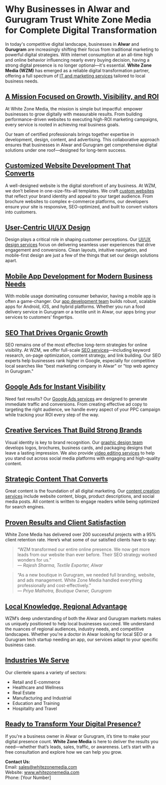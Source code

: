  <h1>Why Businesses in Alwar and Gurugram Trust White Zone Media for Complete Digital Transformation</h1>

  <p>
    In today's competitive digital landscape, businesses in <strong>Alwar</strong> and <strong>Gurugram</strong> are increasingly shifting their focus from traditional marketing to powerful digital strategies. With internet consumption at an all-time high and online behavior influencing nearly every buying decision, having a strong digital presence is no longer optional—it's essential. <strong>White Zone Media (WZM)</strong> has emerged as a reliable digital transformation partner, offering a full spectrum of <a href="https://whitezonemedia.com">IT and marketing services</a> tailored to local business needs.
  </p>

  <h2><a href="#">A Mission Focused on Growth, Visibility, and ROI</a></h2>

  <p>
    At White Zone Media, the mission is simple but impactful: empower businesses to grow digitally with measurable results. From building performance-driven websites to executing high-ROI marketing campaigns, every service is rooted in achieving real business goals.
  </p>

  <p>
    Our team of certified professionals brings together expertise in development, design, content, and advertising. This collaborative approach ensures that businesses in Alwar and Gurugram get comprehensive digital solutions under one roof—designed for long-term success.
  </p>

  <h2><a href="#">Customized Website Development That Converts</a></h2>

  <p>
    A well-designed website is the digital storefront of any business. At WZM, we don’t believe in one-size-fits-all templates. We craft <a href="https://whitezonemedia.com/web-development/">custom websites</a> that reflect your brand identity and appeal to your target audience. From brochure websites to complex e-commerce platforms, our developers ensure your site is responsive, SEO-optimized, and built to convert visitors into customers.
  </p>

  <h2><a href="#">User-Centric UI/UX Design</a></h2>

  <p>
    Design plays a critical role in shaping customer perceptions. Our <a href="https://whitezonemedia.com/ui-ux-design/">UI/UX design services</a> focus on delivering seamless user experiences that drive engagement and conversions. Clean layouts, intuitive navigation, and mobile-first design are just a few of the things that set our design solutions apart.
  </p>

  <h2><a href="#">Mobile App Development for Modern Business Needs</a></h2>

  <p>
    With mobile usage dominating consumer behavior, having a mobile app is often a game-changer. Our <a href="https://whitezonemedia.com/app-development/">app development team</a> builds robust, scalable apps for Android, iOS, and hybrid platforms. Whether you run a food delivery service in Gurugram or a textile unit in Alwar, our apps bring your services to customers’ fingertips.
  </p>

  <h2><a href="#">SEO That Drives Organic Growth</a></h2>

  <p>
    SEO remains one of the most effective long-term strategies for online visibility. At WZM, we offer full-scale <a href="https://whitezonemedia.com/seo/">SEO services</a>—including keyword research, on-page optimization, content strategy, and link building. Our SEO experts help businesses rank higher in Google, especially for competitive local searches like "best marketing company in Alwar" or "top web agency in Gurugram."
  </p>

  <h2><a href="#">Google Ads for Instant Visibility</a></h2>

  <p>
    Need fast results? Our <a href="https://whitezonemedia.com/google-ads/">Google Ads services</a> are designed to generate immediate traffic and conversions. From creating effective ad copy to targeting the right audience, we handle every aspect of your PPC campaign while tracking your ROI every step of the way.
  </p>

  <h2><a href="#">Creative Services That Build Strong Brands</a></h2>

  <p>
    Visual identity is key to brand recognition. Our <a href="https://whitezonemedia.com/graphic-design/">graphic design team</a> develops logos, brochures, business cards, and packaging designs that leave a lasting impression. We also provide <a href="https://whitezonemedia.com/video-editing/">video editing services</a> to help you stand out across social media platforms with engaging and high-quality content.
  </p>

  <h2><a href="#">Strategic Content That Converts</a></h2>

  <p>
    Great content is the foundation of all digital marketing. Our <a href="https://whitezonemedia.com/content-creation/">content creation services</a> include website content, blogs, product descriptions, and social media posts. All content is written to engage readers while being optimized for search engines.
  </p>

  <h2><a href="#">Proven Results and Client Satisfaction</a></h2>

  <p>
    White Zone Media has delivered over 200 successful projects with a 95% client retention rate. Here’s what some of our satisfied clients have to say:
  </p>

  <blockquote>
    “WZM transformed our entire online presence. We now get more leads from our website than ever before. Their SEO strategy worked wonders for us.”<br>
    <em>— Rajesh Sharma, Textile Exporter, Alwar</em>
  </blockquote>

  <blockquote>
    “As a new boutique in Gurugram, we needed full branding, website, and ads management. White Zone Media handled everything professionally and cost-effectively.”<br>
    <em>— Priya Malhotra, Boutique Owner, Gurugram</em>
  </blockquote>

  <h2><a href="#">Local Knowledge, Regional Advantage</a></h2>

  <p>
    WZM’s deep understanding of both the Alwar and Gurugram markets makes us uniquely positioned to help local businesses succeed. We understand the nuances of regional audiences, industry needs, and competitive landscapes. Whether you're a doctor in Alwar looking for local SEO or a Gurugram tech startup needing an app, our services adapt to your specific business case.
  </p>

  <h2><a href="#">Industries We Serve</a></h2>

  <p>
    Our clientele spans a variety of sectors:
  </p>
  <ul>
    <li>Retail and E-commerce</li>
    <li>Healthcare and Wellness</li>
    <li>Real Estate</li>
    <li>Manufacturing and Industrial</li>
    <li>Education and Training</li>
    <li>Hospitality and Travel</li>
  </ul>

  <h2><a href="#">Ready to Transform Your Digital Presence?</a></h2>

  <p>
    If you're a business owner in Alwar or Gurugram, it’s time to make your digital presence count. <strong>White Zone Media</strong> is here to deliver the results you need—whether that’s leads, sales, traffic, or awareness. Let’s start with a free consultation and explore how we can help you grow.
  </p>

  <p>
    <strong>Contact Us:</strong><br>
    Email: <a href="mailto:sales@whitezonemedia.com">sales@whitezonemedia.com</a><br>
    Website: <a href="https://www.whitezonemedia.com" target="_blank">www.whitezonemedia.com</a><br>
    Phone: [Your Number]
  </p>
